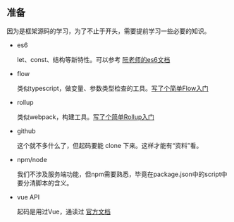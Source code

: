 <!-- vue_learn--准备工作 -->

## 准备
因为是框架源码的学习，为了不止于开头，需要提前学习一些必要的知识。
- es6

    let、const、结构等新特性。可以参考 [阮老师的es6文档](http://es6.ruanyifeng.com)

- flow

    类似typescript，做变量、参数类型检查的工具。[写了个简单Flow入门](https://eminoda.github.io/2018/12/12/flow-quickstart/)

- rollup

    类似webpack，构建工具。[写了个简单Rollup入门](https://eminoda.github.io/2018/12/11/rollup-quickstart/)

- github

    这个就不多什么了，但起码要能 clone 下来。这样才能有“资料”看。

- npm/node

    我们不涉及服务端功能，但npm需要熟悉，毕竟在package.json中的script中要分清脚本的含义。

- vue API

    起码是用过Vue，通读过 [官方文档](https://cn.vuejs.org/v2)